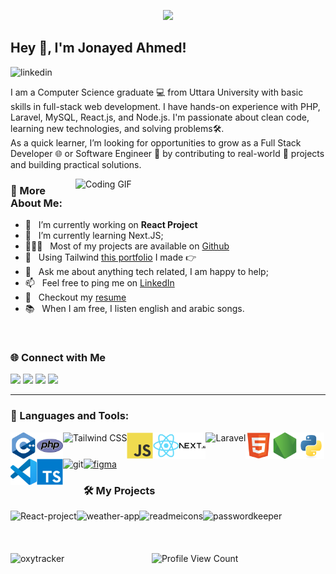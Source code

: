 <!-- Animated Typing Intro -->
<p align="center">
  <img src="https://readme-typing-svg.herokuapp.com?font=Fira+Code&size=28&pause=1000&center=true&vCenter=true&width=900&lines=Hey+%F0%9F%91%8B%2C+Welcome+to+my+profile!;Hi+👉%2C+This+is+Jonayed+Ahmed!;Full+Stack+Developer+%7C+Content+Creator+%7C">
</p>


## Hey 👋, I'm Jonayed Ahmed!
<a href='https://www.linkedin.com/in/jonayedahmed/'><img align='left' alt="linkedin" src="https://raw.githubusercontent.com/rahul-jha98/rahul-jha98/561d474902b59c7429ec22bb73e225696c27b202/assets/linkedin.svg" height='18px'/></a><br/>


I am a Computer Science graduate 💻 from Uttara University with basic skills in full-stack web development. I have hands-on experience with PHP, Laravel, MySQL, React.js, and Node.js. I'm passionate about clean code, learning new technologies, and solving problems🛠️.
<br/>
As a quick learner, I’m looking for opportunities to grow as a Full Stack Developer 🌐 or Software Engineer 🤖 by contributing to real-world 📱 projects and building practical solutions.


<img align="right" alt="Coding GIF" width="400" src="https://media.giphy.com/media/qgQUggAC3Pfv687qPC/giphy.gif">

  
### 🧐 More About Me:

- 🔭 &nbsp; I’m currently working on **React Project**
- 🌱 &nbsp; I’m currently learning Next.JS; 
- 👨🏻‍💻 &nbsp; Most of my projects are available on [Github](https://github.com/rahul-jha98?tab=repositories)
- 🎨 &nbsp; Using Tailwind [this portfolio](https://jonayedahmed.netlify.app/) I made 👉
- 💬 &nbsp; Ask me about anything tech related, I am happy to help;
- 📫 &nbsp; Feel free to ping me on [LinkedIn](https://www.linkedin.com/in/jonayedahmed/)
- 📝 &nbsp; Checkout my [resume](https://drive.google.com/file/d/1VgDtUSekRgM-BYwYZHyFLZ0AYAGMUISB/view)
- 📚 &nbsp; When I am free, I listen english and arabic songs.

<br>

### 🌐 Connect with Me
<p align="left">
  <a href="https://www.linkedin.com/in/jonayedahmed/" target="_blank"><img src="https://img.shields.io/badge/LinkedIn-blue?style=for-the-badge&logo=linkedin&logoColor=white" /></a>
  <a href="https://www.youtube.com/@JonayedASaif" target="_blank"><img src="https://img.shields.io/badge/YouTube-red?style=for-the-badge&logo=youtube&logoColor=white" /></a>
  <a href="https://www.instagram.com/jonayed_a_saif/" target="_blank"><img src="https://img.shields.io/badge/Instagram-pink?style=for-the-badge&logo=instagram&logoColor=white" /></a>
  <a href="https://jonayedahmed.netlify.app/" target="_blank"><img src="https://img.shields.io/badge/Portfolio-blue?style=for-the-badge&logo=twitter&logoColor=white" /></a>
</p>

---

### 🔨 Languages and Tools:

<a href="https://www.cplusplus.com/" target="_blank">
  <img align="left" alt="C++" height="42px" src="https://raw.githubusercontent.com/devicons/devicon/master/icons/cplusplus/cplusplus-original.svg">
</a>
<a href="https://www.php.net/" target="_blank">
  <img align="left" alt="PHP" height="42px" src="https://raw.githubusercontent.com/devicons/devicon/master/icons/php/php-original.svg">
</a>
<a href="https://tailwindcss.com/" target="_blank">
  <img align="left" alt="Tailwind CSS" height="42px" src="https://www.vectorlogo.zone/logos/tailwindcss/tailwindcss-icon.svg">
</a>
<a href="https://developer.mozilla.org/en-US/docs/Web/JavaScript" target="_blank">
  <img align="left" alt="JavaScript" height="42px" src="https://raw.githubusercontent.com/devicons/devicon/master/icons/javascript/javascript-original.svg">
</a>
<a href="https://reactjs.org/" target="_blank">
  <img align="left" alt="React" height="42px" src="https://raw.githubusercontent.com/devicons/devicon/master/icons/react/react-original.svg">
</a>
<a href="https://nextjs.org/" target="_blank">
  <img align="left" alt="Next.js" height="42px" src="https://raw.githubusercontent.com/devicons/devicon/master/icons/nextjs/nextjs-original-wordmark.svg">
</a>
<a href="https://laravel.com/" target="_blank">
  <img align="left" alt="Laravel" height="42px" src="https://cdn.worldvectorlogo.com/logos/laravel-2.svg">
</a>
<a href="https://developer.mozilla.org/en-US/docs/Web/HTML" target="_blank">
  <img align="left" alt="HTML5" height="42px" src="https://raw.githubusercontent.com/devicons/devicon/master/icons/html5/html5-original.svg">
</a>
<a href="https://nodejs.org/" target="_blank">
  <img align="left" alt="Node.js" height="42px" src="https://raw.githubusercontent.com/devicons/devicon/master/icons/nodejs/nodejs-original.svg">
</a>
<a href="https://www.python.org/" target="_blank">
  <img align="left" alt="Python" height="42px" src="https://raw.githubusercontent.com/devicons/devicon/master/icons/python/python-original.svg">
</a>
<a href="https://code.visualstudio.com/" target="_blank">
  <img align="left" alt="VS Code" height="42px" src="https://raw.githubusercontent.com/devicons/devicon/master/icons/vscode/vscode-original.svg">
</a>
<a href="https://www.typescriptlang.org/" target="_blank">
  <img align="left" alt="TypeScript" height="42px" src="https://raw.githubusercontent.com/devicons/devicon/master/icons/typescript/typescript-original.svg">
</a>
<a href="https://git-scm.com/" target="_blank"> <img src="https://raw.githubusercontent.com/rahul-jha98/github_readme_icons/main/language_and_tools/square/git-scm/git-scm.svg" align="left" alt="git" height='42px'/> </a>
<a href="https://www.figma.com/" target="_blank"> <img src="https://raw.githubusercontent.com/rahul-jha98/github_readme_icons/main/language_and_tools/square/figma/figma.svg" alt="figma" height='42px'/> </a>


### 🛠️ My Projects
<a href="https://reacteshop.vercel.app/" target="_blank"> <img alt="React-project" src="https://jonayedahmed.netlify.app/assets/images/React-Based%20E-Commerce%20Frontend.png" height="68" align="left"> </a>
<a href="https://jonayed-ahmed-cse.github.io/vanila-js-weatherapp/" target="_blank"> <img alt="weather-app" src="https://jonayedahmed.netlify.app/assets/images/weatherapp.png"  height="68" align="left"> </a>
<a href="https://github.com/jonayed-ahmed-cse/python-whatsapp-message-automation" target="_blank"> <img alt="readmeicons" src="https://jonayedahmed.netlify.app/assets/images/web-dev-english.webp" height="68" align="left"> </a>
<a href="#" target="_blank"> <img alt="passwordkeeper" src="https://jonayedahmed.netlify.app/assets/images/blood.png" height="68" align="left"> </a>
<a href="https://github.com/jonayed-ahmed-cse/python-fake-news-detection" target="_blank"> <img alt="oxytracker" src="https://jonayedahmed.netlify.app/assets/images/fakeNews.png" height="68" align="left"> </a>



<p align="center">
  <img src="https://komarev.com/ghpvc/?username=jonayed-ahmed-cse&label=Profile+Views&color=blue&style=flat-square" alt="Profile View Count" />
</p>

